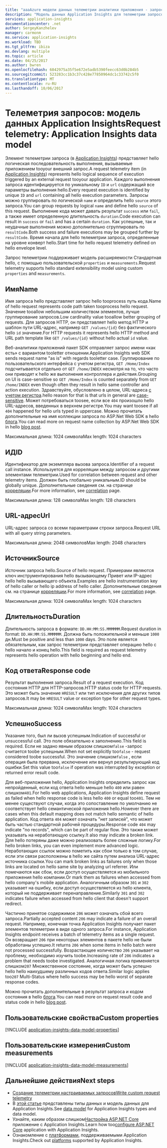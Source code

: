 ```yaml
---
title: "aaaAzure модели данных телеметрии аналитики приложения - запрос телеметрии | Документы Microsoft"
description: "Модель данных Application Insights для телеметрии запросов"
services: application-insights
documentationcenter: .net
author: SergeyKanzhelev
manager: carmonm
ms.service: application-insights
ms.workload: TBD
ms.tgt_pltfrm: ibiza
ms.devlang: multiple
ms.topic: article
ms.date: 04/25/2017
ms.author: bwren
ms.openlocfilehash: 6042975a35f5e672e5adb5390feecc63d0b284b5
ms.sourcegitcommit: 523283cc1b3c37c428e77850964dc1c33742c5f0
ms.translationtype: MT
ms.contentlocale: ru-RU
ms.lasthandoff: 10/06/2017
---
```

# <a name="request-telemetry-application-insights-data-model"></a><span data-ttu-id="5ac57-103">Телеметрия запросов: модель данных Application Insights</span><span class="sxs-lookup"><span data-stu-id="5ac57-103">Request telemetry: Application Insights data model</span></span>

<span data-ttu-id="5ac57-104">Элемент телеметрии запроса (в [Application Insights](app-insights-overview.md)) представляет hello логическая последовательность выполнения, вызываемые приложением tooyour внешний запрос.</span><span class="sxs-lookup"><span data-stu-id="5ac57-104">A request telemetry item (in [Application Insights](app-insights-overview.md)) represents hello logical sequence of execution triggered by an external request tooyour application.</span></span> <span data-ttu-id="5ac57-105">Каждого выполнения запроса идентифицируется по уникальному `ID` и `url` содержащий все параметры выполнения hello.</span><span class="sxs-lookup"><span data-stu-id="5ac57-105">Every request execution is identified by unique `ID` and `url` containing all hello execution parameters.</span></span> <span data-ttu-id="5ac57-106">Запросы можно группировать по логической `name` и определить hello `source` этого запроса.</span><span class="sxs-lookup"><span data-stu-id="5ac57-106">You can group requests by logical `name` and define hello `source` of this request.</span></span> <span data-ttu-id="5ac57-107">Выполнение кода может давать результат `success` или `fail`, а также имеет определенную длительность `duration`.</span><span class="sxs-lookup"><span data-stu-id="5ac57-107">Code execution can result in `success` or `fail` and has a certain `duration`.</span></span> <span data-ttu-id="5ac57-108">Как успешные, так и неудачные выполнения можно дополнительно сгруппировать по `resultCode`.</span><span class="sxs-lookup"><span data-stu-id="5ac57-108">Both success and failure executions may be grouped further by `resultCode`.</span></span> <span data-ttu-id="5ac57-109">Время начала для hello телеметрии запроса, определенные на уровне конверт hello.</span><span class="sxs-lookup"><span data-stu-id="5ac57-109">Start time for hello request telemetry defined on hello envelope level.</span></span>

<span data-ttu-id="5ac57-110">Запрос телеметрии поддерживает модель расширяемости Стандартная hello, с помощью пользовательской `properties` и `measurements`.</span><span class="sxs-lookup"><span data-stu-id="5ac57-110">Request telemetry supports hello standard extensibility model using custom `properties` and `measurements`.</span></span>

## <a name="name"></a><span data-ttu-id="5ac57-111">Имя</span><span class="sxs-lookup"><span data-stu-id="5ac57-111">Name</span></span>

<span data-ttu-id="5ac57-112">Имя запроса hello представляет запрос hello tooprocess путь кода.</span><span class="sxs-lookup"><span data-stu-id="5ac57-112">Name of hello request represents code path taken tooprocess hello request.</span></span> <span data-ttu-id="5ac57-113">Значение tooallow небольшим количеством элементов, лучше группирование запросов.</span><span class="sxs-lookup"><span data-stu-id="5ac57-113">Low cardinality value tooallow better grouping of requests.</span></span> <span data-ttu-id="5ac57-114">Для запросов HTTP, он представляет hello метод HTTP и шаблон пути URL-адрес, например `GET /values/{id}` без фактического hello `id` значение.</span><span class="sxs-lookup"><span data-stu-id="5ac57-114">For HTTP requests it represents hello HTTP method and URL path template like `GET /values/{id}` without hello actual `id` value.</span></span>

<span data-ttu-id="5ac57-115">Веб-аналитики приложений пакет SDK отправляет запрос имени «как есть» с вариантом tooletter отношении.</span><span class="sxs-lookup"><span data-stu-id="5ac57-115">Application Insights web SDK sends request name "as is" with regards tooletter case.</span></span> <span data-ttu-id="5ac57-116">Группирование по пользовательского интерфейса с учетом регистра, `GET /Home/Index` подсчитывается отдельно от `GET /home/INDEX` несмотря на то, что часто они приводят к hello же выполнения контроллера и действия.</span><span class="sxs-lookup"><span data-stu-id="5ac57-116">Grouping on UI is case-sensitive so `GET /Home/Index` is counted separately from `GET /home/INDEX` even though often they result in hello same controller and action execution.</span></span> <span data-ttu-id="5ac57-117">Здравствуйте, обусловлено в целом, URL-адреса [с учетом регистра](http://www.w3.org/TR/WD-html40-970708/htmlweb.html).</span><span class="sxs-lookup"><span data-stu-id="5ac57-117">hello reason for that is that urls in general are [case-sensitive](http://www.w3.org/TR/WD-html40-970708/htmlweb.html).</span></span> <span data-ttu-id="5ac57-118">Может потребоваться toosee, если все `404` произошло hello URL-адресов, введенных в верхнем регистре.</span><span class="sxs-lookup"><span data-stu-id="5ac57-118">You may want toosee if all `404` happened for hello urls typed in uppercase.</span></span> <span data-ttu-id="5ac57-119">Можно прочитать дополнительные на имя коллекции запроса по ASP.Net Web SDK в hello [блога](http://apmtips.com/blog/2015/02/23/request-name-and-url/).</span><span class="sxs-lookup"><span data-stu-id="5ac57-119">You can read more on request name collection by ASP.Net Web SDK in hello [blog post](http://apmtips.com/blog/2015/02/23/request-name-and-url/).</span></span>

<span data-ttu-id="5ac57-120">Максимальная длина: 1024 символа</span><span class="sxs-lookup"><span data-stu-id="5ac57-120">Max length: 1024 characters</span></span>

## <a name="id"></a><span data-ttu-id="5ac57-121">ИД</span><span class="sxs-lookup"><span data-stu-id="5ac57-121">ID</span></span>

<span data-ttu-id="5ac57-122">Идентификатор для экземпляра вызова запроса.</span><span class="sxs-lookup"><span data-stu-id="5ac57-122">Identifier of a request call instance.</span></span> <span data-ttu-id="5ac57-123">Используется для корреляции между запросом и другими элементами телеметрии.</span><span class="sxs-lookup"><span data-stu-id="5ac57-123">Used for correlation between request and other telemetry items.</span></span> <span data-ttu-id="5ac57-124">Должен быть глобально уникальным.</span><span class="sxs-lookup"><span data-stu-id="5ac57-124">ID should be globally unique.</span></span> <span data-ttu-id="5ac57-125">Дополнительные сведения см. на странице [корреляции](application-insights-correlation.md).</span><span class="sxs-lookup"><span data-stu-id="5ac57-125">For more information, see [correlation](application-insights-correlation.md) page.</span></span>

<span data-ttu-id="5ac57-126">Максимальная длина: 128 символа</span><span class="sxs-lookup"><span data-stu-id="5ac57-126">Max length: 128 characters</span></span>

## <a name="url"></a><span data-ttu-id="5ac57-127">URL-адрес</span><span class="sxs-lookup"><span data-stu-id="5ac57-127">Url</span></span>

<span data-ttu-id="5ac57-128">URL-адрес запроса со всеми параметрами строки запроса.</span><span class="sxs-lookup"><span data-stu-id="5ac57-128">Request URL with all query string parameters.</span></span>

<span data-ttu-id="5ac57-129">Максимальная длина: 2048 символов</span><span class="sxs-lookup"><span data-stu-id="5ac57-129">Max length: 2048 characters</span></span>

## <a name="source"></a><span data-ttu-id="5ac57-130">Источник</span><span class="sxs-lookup"><span data-stu-id="5ac57-130">Source</span></span>

<span data-ttu-id="5ac57-131">Источник запроса hello.</span><span class="sxs-lookup"><span data-stu-id="5ac57-131">Source of hello request.</span></span> <span data-ttu-id="5ac57-132">Примерами являются ключ инструментирования hello вызывающему Привет или IP-адрес hello hello вызывающего объекта.</span><span class="sxs-lookup"><span data-stu-id="5ac57-132">Examples are hello instrumentation key of hello caller or hello ip address of hello caller.</span></span> <span data-ttu-id="5ac57-133">Дополнительные сведения см. на странице [корреляции](application-insights-correlation.md).</span><span class="sxs-lookup"><span data-stu-id="5ac57-133">For more information, see [correlation](application-insights-correlation.md) page.</span></span>

<span data-ttu-id="5ac57-134">Максимальная длина: 1024 символа</span><span class="sxs-lookup"><span data-stu-id="5ac57-134">Max length: 1024 characters</span></span>

## <a name="duration"></a><span data-ttu-id="5ac57-135">Длительность</span><span class="sxs-lookup"><span data-stu-id="5ac57-135">Duration</span></span>

<span data-ttu-id="5ac57-136">Длительность запроса в формате: `DD.HH:MM:SS.MMMMMM`.</span><span class="sxs-lookup"><span data-stu-id="5ac57-136">Request duration in format: `DD.HH:MM:SS.MMMMMM`.</span></span> <span data-ttu-id="5ac57-137">Должна быть положительной и меньше `1000` дн.</span><span class="sxs-lookup"><span data-stu-id="5ac57-137">Must be positive and less than `1000` days.</span></span> <span data-ttu-id="5ac57-138">Это поле является обязательным, как запрос телеметрии представляет операцию hello с hello начало и конец hello.</span><span class="sxs-lookup"><span data-stu-id="5ac57-138">This field is required as request telemetry represents hello operation with hello beginning and hello end.</span></span>

## <a name="response-code"></a><span data-ttu-id="5ac57-139">Код ответа</span><span class="sxs-lookup"><span data-stu-id="5ac57-139">Response code</span></span>

<span data-ttu-id="5ac57-140">Результат выполнения запроса.</span><span class="sxs-lookup"><span data-stu-id="5ac57-140">Result of a request execution.</span></span> <span data-ttu-id="5ac57-141">Код состояния HTTP для HTTP-запросов.</span><span class="sxs-lookup"><span data-stu-id="5ac57-141">HTTP status code for HTTP requests.</span></span> <span data-ttu-id="5ac57-142">Это может быть значение `HRESULT` или тип исключения для других типов запросов.</span><span class="sxs-lookup"><span data-stu-id="5ac57-142">It may be `HRESULT` value or exception type for other request types.</span></span>

<span data-ttu-id="5ac57-143">Максимальная длина: 1024 символа</span><span class="sxs-lookup"><span data-stu-id="5ac57-143">Max length: 1024 characters</span></span>

## <a name="success"></a><span data-ttu-id="5ac57-144">Успешно</span><span class="sxs-lookup"><span data-stu-id="5ac57-144">Success</span></span>

<span data-ttu-id="5ac57-145">Указание того, был ли вызов успешным.</span><span class="sxs-lookup"><span data-stu-id="5ac57-145">Indication of successful or unsuccessful call.</span></span> <span data-ttu-id="5ac57-146">Это поле обязательно к заполнению.</span><span class="sxs-lookup"><span data-stu-id="5ac57-146">This field is required.</span></span> <span data-ttu-id="5ac57-147">Если не задано явным образом слишком`false` -запрос считается toobe успешным.</span><span class="sxs-lookup"><span data-stu-id="5ac57-147">When not set explicitly too`false` - request considered toobe successful.</span></span> <span data-ttu-id="5ac57-148">Это значение слишком`false` , если операция была прервана, исключение или вернул результирующий код ошибки.</span><span class="sxs-lookup"><span data-stu-id="5ac57-148">Set this value too`false` if operation was interrupted by exception or returned error result code.</span></span>

<span data-ttu-id="5ac57-149">Для веб-приложения hello, Application Insights определить запрос как непройденный, если код ответа hello меньше hello `400` или равен слишком`401`.</span><span class="sxs-lookup"><span data-stu-id="5ac57-149">For hello web applications, Application Insights define request as failed when hello response code is less hello `400` or equal too`401`.</span></span> <span data-ttu-id="5ac57-150">Тем не менее существуют случаи, когда это сопоставление по умолчанию не соответствует hello семантической приложения hello.</span><span class="sxs-lookup"><span data-stu-id="5ac57-150">However there are cases when this default mapping does not match hello semantic of hello application.</span></span> <span data-ttu-id="5ac57-151">Код ответа `404` может означать "нет записей", что может быть частью стандартной рабочей процедуры.</span><span class="sxs-lookup"><span data-stu-id="5ac57-151">Response code `404` may indicate "no records", which can be part of regular flow.</span></span> <span data-ttu-id="5ac57-152">Это также может указывать на неработающую ссылку.</span><span class="sxs-lookup"><span data-stu-id="5ac57-152">It also may indicate a broken link.</span></span> <span data-ttu-id="5ac57-153">Для hello потеряны даже можно реализовать более сложные логику.</span><span class="sxs-lookup"><span data-stu-id="5ac57-153">For hello broken links, you can even implement more advanced logic.</span></span> <span data-ttu-id="5ac57-154">Неработающих ссылок можно пометить как сбои только в том случае, если эти связи расположены в hello же сайта путем анализа URL-адрес источника ссылки.</span><span class="sxs-lookup"><span data-stu-id="5ac57-154">You can mark broken links as failures only when those links are located on hello same site by analyzing url referrer.</span></span> <span data-ttu-id="5ac57-155">Или помечаются как сбои, если доступ осуществляется из мобильного приложения hello компании.</span><span class="sxs-lookup"><span data-stu-id="5ac57-155">Or mark them as failures when accessed from hello company's mobile application.</span></span> <span data-ttu-id="5ac57-156">Аналогичным образом `301` и `302` указывает на ошибку, если доступ осуществляется из hello клиента, который не поддерживает перенаправление.</span><span class="sxs-lookup"><span data-stu-id="5ac57-156">Similarly `301` and `302` indicates failure when accessed from hello client that doesn't support redirect.</span></span>

<span data-ttu-id="5ac57-157">Частично принятое содержимое `206` может означать сбой всего запроса.</span><span class="sxs-lookup"><span data-stu-id="5ac57-157">Partially accepted content `206` may indicate a failure of an overall request.</span></span> <span data-ttu-id="5ac57-158">Например, конечная точка Application Insights получает пакет элементов телеметрии в виде одного запроса.</span><span class="sxs-lookup"><span data-stu-id="5ac57-158">For instance, Application Insights endpoint receives a batch of telemetry items as a single request.</span></span> <span data-ttu-id="5ac57-159">Он возвращает `206` при некоторых элементов в пакете hello не были обработаны успешно.</span><span class="sxs-lookup"><span data-stu-id="5ac57-159">It returns `206` when some items in hello batch were not processed successfully.</span></span> <span data-ttu-id="5ac57-160">Возрастающее количество `206` указывает на проблему, необходимо изучить toobe.</span><span class="sxs-lookup"><span data-stu-id="5ac57-160">Increasing rate of `206` indicates a problem that needs toobe investigated.</span></span> <span data-ttu-id="5ac57-161">Аналогичная логика применяется слишком`207` Множественное состояние, когда может быть успешно hello hello наихудшему различных кодов ответа.</span><span class="sxs-lookup"><span data-stu-id="5ac57-161">Similar logic applies too`207` Multi-Status where hello success may be hello worst of separate response codes.</span></span>

<span data-ttu-id="5ac57-162">Можно прочитать дополнительные в результат запроса и кодом состояния в hello [блога](http://apmtips.com/blog/2016/12/03/request-success-and-response-code/).</span><span class="sxs-lookup"><span data-stu-id="5ac57-162">You can read more on request result code and status code in hello [blog post](http://apmtips.com/blog/2016/12/03/request-success-and-response-code/).</span></span>

## <a name="custom-properties"></a><span data-ttu-id="5ac57-163">Пользовательские свойства</span><span class="sxs-lookup"><span data-stu-id="5ac57-163">Custom properties</span></span>

[!INCLUDE [application-insights-data-model-properties](../../includes/application-insights-data-model-properties.md)]

## <a name="custom-measurements"></a><span data-ttu-id="5ac57-164">Пользовательские измерения</span><span class="sxs-lookup"><span data-stu-id="5ac57-164">Custom measurements</span></span>

[!INCLUDE [application-insights-data-model-measurements](../../includes/application-insights-data-model-measurements.md)]

## <a name="next-steps"></a><span data-ttu-id="5ac57-165">Дальнейшие действия</span><span class="sxs-lookup"><span data-stu-id="5ac57-165">Next steps</span></span>

- [<span data-ttu-id="5ac57-166">Создание телеметрии настраиваемых запросов</span><span class="sxs-lookup"><span data-stu-id="5ac57-166">Write custom request telemetry</span></span>](app-insights-api-custom-events-metrics.md#trackrequest)
- <span data-ttu-id="5ac57-167">В [этой статье](application-insights-data-model.md) представлены типы данных и модель данных для Application Insights.</span><span class="sxs-lookup"><span data-stu-id="5ac57-167">See [data model](application-insights-data-model.md) for Application Insights types and data model.</span></span>
- <span data-ttu-id="5ac57-168">Узнайте, каким образом слишком[Настройка ASP.NET Core](app-insights-asp-net.md) приложение с Application Insights.</span><span class="sxs-lookup"><span data-stu-id="5ac57-168">Learn how too[configure ASP.NET Core](app-insights-asp-net.md) application with Application Insights.</span></span>
- <span data-ttu-id="5ac57-169">Ознакомление с [платформами](app-insights-platforms.md), поддерживаемыми Application Insights.</span><span class="sxs-lookup"><span data-stu-id="5ac57-169">Check out [platforms](app-insights-platforms.md) supported by Application Insights.</span></span>
